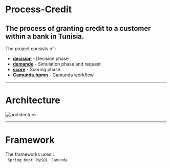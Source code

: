 # Process-Credit
The process of granting credit to a customer within a bank in Tunisia.
---

The project consists of :
* [__decision__](decision) - Decision phase
* [__demande__](demande) - Simulation phase and request
* [__score__](score)  - Scoring phase
* [__Camunda.bpmn__](Camunda.bpmn) - Camunda workflow


-----

# Architecture

![architecture](https://user-images.githubusercontent.com/63677147/213566764-426b934a-af06-4183-90d3-1fc844bbd3dd.jpg)

----
# Framework

The frameworks used :  
` Spring boot` ` MySQL` ` Camunda`

